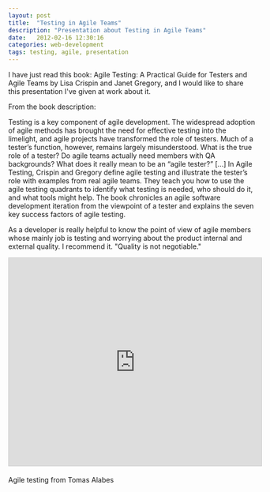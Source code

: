 ```yaml
---
layout: post
title:  "Testing in Agile Teams"
description: "Presentation about Testing in Agile Teams"
date:   2012-02-16 12:30:16
categories: web-development
tags: testing, agile, presentation
---
```


I have just read this book: Agile Testing: A Practical Guide for Testers and Agile Teams by Lisa Crispin and Janet Gregory, and I would like to share this presentation I've given at work about it.

From the book description:

Testing is a key component of agile development. The widespread adoption of agile methods has brought the need for effective testing into the limelight, and agile projects have transformed the role of testers. Much of a tester’s function, however, remains largely misunderstood. What is the true role of a tester? Do agile teams actually need members with QA backgrounds? What does it really mean to be an “agile tester?”
[...] In Agile Testing, Crispin and Gregory define agile testing and illustrate the tester’s role with examples from real agile teams. They teach you how to use the agile testing quadrants to identify what testing is needed, who should do it, and what tools might help. The book chronicles an agile software development iteration from the viewpoint of a tester and explains the seven key success factors of agile testing.

As a developer is really helpful to know the point of view of agile members whose mainly job is  testing and worrying about the product internal and external quality.
I recommend it.
"Quality is not negotiable."

<iframe allowfullscreen="" frameborder="0" height="421" marginheight="0" marginwidth="0" mozallowfullscreen="" scrolling="no" src="http://www.slideshare.net/slideshow/embed_code/15977357" style="border-width: 1px 1px 0; border: 1px solid #CCC; margin-bottom: 5px;" webkitallowfullscreen="" width="512"> </iframe>

Agile testing from Tomas Alabes